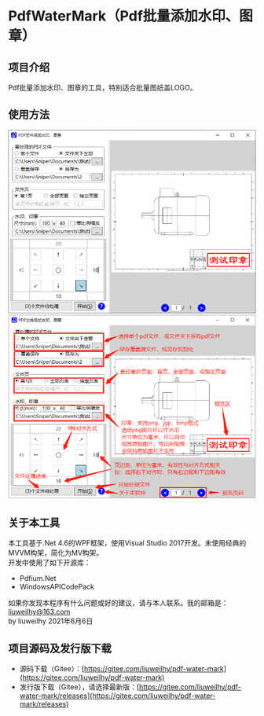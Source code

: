 # PdfWaterMark（Pdf批量添加水印、图章）

## 项目介绍
Pdf批量添加水印、图章的工具，特别适合批量图纸盖LOGO。

## 使用方法
![1](./images/1.png "Optional title")  
![2](./images/2.png "Optional title")  

## 关于本工具
本工具基于.Net 4.6的WPF框架，使用Visual Studio 2017开发。未使用经典的MVVM构架，简化为MV构架。  
开发中使用了如下开源库：  
+ Pdfium.Net
+ WindowsAPICodePack  

如果你发现本程序有什么问题或好的建议，请与本人联系。我的邮箱是：liuweilhy@163.com  
by liuweilhy 2021年6月6日

## 项目源码及发行版下载
+ 源码下载（Gitee）：[https://gitee.com/liuweilhy/pdf-water-mark](https://gitee.com/liuweilhy/pdf-water-mark)
+ 发行版下载（Gitee），请选择最新版：[https://gitee.com/liuweilhy/pdf-water-mark/releases](https://gitee.com/liuweilhy/pdf-water-mark/releases)
